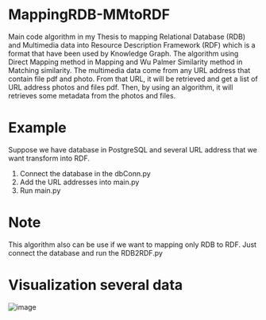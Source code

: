 # MappingRDB-MMtoRDF
Main code algorithm in my Thesis to mapping Relational Database (RDB) and Multimedia data into Resource Description Framework (RDF) which is a format that have been used by Knowledge Graph. The algorithm using Direct Mapping method in Mapping and Wu Palmer Similarity method in Matching similarity. The multimedia data come from any URL address that contain file pdf and photo. From that URL, it will be retrieved and get a list of URL address photos and files pdf. Then, by using an algorithm, it will retrieves some metadata from the photos and files.
# Example
Suppose we have database in PostgreSQL and several URL address that we want transform into RDF.
1. Connect the database in the dbConn.py
2. Add the URL addresses into main.py
3. Run main.py
# Note
This algorithm also can be use if we want to mapping only RDB to RDF. Just connect the database and run the RDB2RDF.py

# Visualization several data
![image](https://user-images.githubusercontent.com/52410764/172585486-2255291a-51d9-4e69-8ec9-e7a3e9644196.png)

